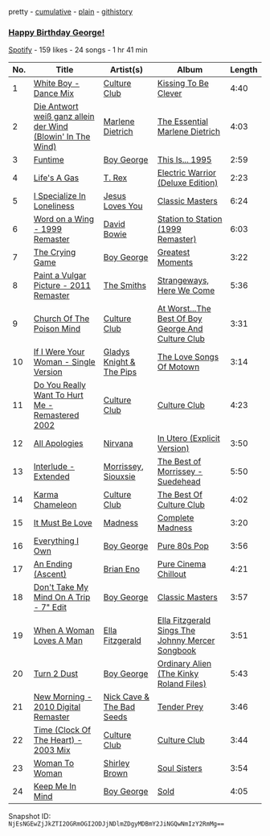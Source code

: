 pretty - [cumulative](/playlists/cumulative/2G5Wlqt6clkHH2KFK2LS5Q.md) - [plain](/playlists/plain/2G5Wlqt6clkHH2KFK2LS5Q) - [githistory](https://github.githistory.xyz/mackorone/spotify-playlist-archive/blob/main/playlists/plain/2G5Wlqt6clkHH2KFK2LS5Q)

### [Happy Birthday George!](https://open.spotify.com/playlist/2G5Wlqt6clkHH2KFK2LS5Q)

> 

[Spotify](https://open.spotify.com/user/spotify) - 159 likes - 24 songs - 1 hr 41 min

| No. | Title | Artist(s) | Album | Length |
|---|---|---|---|---|
| 1 | [White Boy \- Dance Mix](https://open.spotify.com/track/6MyAkAjUKMlZo0sTqdMNXB) | [Culture Club](https://open.spotify.com/artist/6kz53iCdBSqhQCZ21CoLcc) | [Kissing To Be Clever](https://open.spotify.com/album/4y1hBzoffx9DaGXbObeC2w) | 4:40 |
| 2 | [Die Antwort weiß ganz allein der Wind \(Blowin' In The Wind\)](https://open.spotify.com/track/1vZUKy2t0ap1bK8w19RFjg) | [Marlene Dietrich](https://open.spotify.com/artist/3UuPzfQMdGK40O8Rj9jqVM) | [The Essential Marlene Dietrich](https://open.spotify.com/album/4ZxAg70ooaiNOUUeEdquC9) | 4:03 |
| 3 | [Funtime](https://open.spotify.com/track/5JOC8tUGZ2BwIgu4rTmpeP) | [Boy George](https://open.spotify.com/artist/2BWfZGPtsjRlRp7JTDqI45) | [This Is..\. 1995](https://open.spotify.com/album/1zdt02NYnUBfxwxyfgFH9M) | 2:59 |
| 4 | [Life's A Gas](https://open.spotify.com/track/4oEUdnbvKstBsCy2KdHMUK) | [T\. Rex](https://open.spotify.com/artist/3dBVyJ7JuOMt4GE9607Qin) | [Electric Warrior \(Deluxe Edition\)](https://open.spotify.com/album/6hPt04r4KtO00nwhdGJ8Ox) | 2:23 |
| 5 | [I Specialize In Loneliness](https://open.spotify.com/track/2kE6b95Uro9CMWzYODzfM8) | [Jesus Loves You](https://open.spotify.com/artist/37PcDG8IyAgXVSH5KAXUnp) | [Classic Masters](https://open.spotify.com/album/4cNb74MqKen06AdO6EUvT6) | 6:24 |
| 6 | [Word on a Wing \- 1999 Remaster](https://open.spotify.com/track/2J5Bl6r3YvqXDpnvXbRiES) | [David Bowie](https://open.spotify.com/artist/0oSGxfWSnnOXhD2fKuz2Gy) | [Station to Station \(1999 Remaster\)](https://open.spotify.com/album/7Ce9NBNo6wHUKbvZS41NOH) | 6:03 |
| 7 | [The Crying Game](https://open.spotify.com/track/68UpyQnvIOZmzWZdQXbVux) | [Boy George](https://open.spotify.com/artist/2BWfZGPtsjRlRp7JTDqI45) | [Greatest Moments](https://open.spotify.com/album/6giNwruwHlNZwBjFog8DMJ) | 3:22 |
| 8 | [Paint a Vulgar Picture \- 2011 Remaster](https://open.spotify.com/track/54RgmPfPMd9NsPqCSJNMex) | [The Smiths](https://open.spotify.com/artist/3yY2gUcIsjMr8hjo51PoJ8) | [Strangeways, Here We Come](https://open.spotify.com/album/7jfexk2w5aDI25njkN0UGg) | 5:36 |
| 9 | [Church Of The Poison Mind](https://open.spotify.com/track/4BNOhILWVg7NThwsNhpSs8) | [Culture Club](https://open.spotify.com/artist/6kz53iCdBSqhQCZ21CoLcc) | [At Worst...The Best Of Boy George And Culture Club](https://open.spotify.com/album/7gdwk8zdee8ghIq94Z9ck3) | 3:31 |
| 10 | [If I Were Your Woman \- Single Version](https://open.spotify.com/track/4AF2eTyTgNsN0NbiPsVrMm) | [Gladys Knight & The Pips](https://open.spotify.com/artist/0TF2NxkJZPQoX1H53rEFM1) | [The Love Songs Of Motown](https://open.spotify.com/album/5IbkV7GLjQu8Brnt8E3xDI) | 3:14 |
| 11 | [Do You Really Want To Hurt Me \- Remastered 2002](https://open.spotify.com/track/3kNIXrf4wOLxBh40tA5NtN) | [Culture Club](https://open.spotify.com/artist/6kz53iCdBSqhQCZ21CoLcc) | [Culture Club](https://open.spotify.com/album/1x5yxAvStMBrG5vxdKMdhY) | 4:23 |
| 12 | [All Apologies](https://open.spotify.com/track/5dOztgRr43gOO0vIQs2N1y) | [Nirvana](https://open.spotify.com/artist/6olE6TJLqED3rqDCT0FyPh) | [In Utero \(Explicit Version\)](https://open.spotify.com/album/5ui0CXmdpwspxyuxdXCSse) | 3:50 |
| 13 | [Interlude \- Extended](https://open.spotify.com/track/63njkCgxhpYa0vbpuiHpqK) | [Morrissey](https://open.spotify.com/artist/3iTsJGG39nMg9YiolUgLMQ), [Siouxsie](https://open.spotify.com/artist/5p8r7X8R2Y361VoHLsZ7eV) | [The Best of Morrissey \- Suedehead](https://open.spotify.com/album/0YidZM0OXOX4KxyLqyF9hs) | 5:50 |
| 14 | [Karma Chameleon](https://open.spotify.com/track/4NH4xiPQ7TqNGqj6pZV4ki) | [Culture Club](https://open.spotify.com/artist/6kz53iCdBSqhQCZ21CoLcc) | [The Best Of Culture Club](https://open.spotify.com/album/1gL7IEAcSnVOAoJnxq2MTG) | 4:02 |
| 15 | [It Must Be Love](https://open.spotify.com/track/2ohy1uevBkPZc4ibN8wMHU) | [Madness](https://open.spotify.com/artist/4AYkFtEBnNnGuoo8HaHErd) | [Complete Madness](https://open.spotify.com/album/1MJDs8IqFsSL55HoDLm8BO) | 3:20 |
| 16 | [Everything I Own](https://open.spotify.com/track/7GVgBAOO69JELUtbGDse9I) | [Boy George](https://open.spotify.com/artist/2BWfZGPtsjRlRp7JTDqI45) | [Pure 80s Pop](https://open.spotify.com/album/0RJjyyS787c7DWnZFwxpCb) | 3:56 |
| 17 | [An Ending \(Ascent\)](https://open.spotify.com/track/1sGpjDlrzobaQW6nUPmVIR) | [Brian Eno](https://open.spotify.com/artist/7MSUfLeTdDEoZiJPDSBXgi) | [Pure Cinema Chillout](https://open.spotify.com/album/3ga5qZ5vbFoIgvIdkNyFJg) | 4:21 |
| 18 | [Don't Take My Mind On A Trip \- 7" Edit](https://open.spotify.com/track/2c5IJ8r7CkiXMe3Fk7xkFW) | [Boy George](https://open.spotify.com/artist/2BWfZGPtsjRlRp7JTDqI45) | [Classic Masters](https://open.spotify.com/album/4cNb74MqKen06AdO6EUvT6) | 3:57 |
| 19 | [When A Woman Loves A Man](https://open.spotify.com/track/6l7Eqh7HgwOMdAZcZar1AG) | [Ella Fitzgerald](https://open.spotify.com/artist/5V0MlUE1Bft0mbLlND7FJz) | [Ella Fitzgerald Sings The Johnny Mercer Songbook](https://open.spotify.com/album/3ZqGKEoie7vayw7LUnL7yD) | 3:51 |
| 20 | [Turn 2 Dust](https://open.spotify.com/track/2r3SiDMx27JMYMptXjv97F) | [Boy George](https://open.spotify.com/artist/2BWfZGPtsjRlRp7JTDqI45) | [Ordinary Alien \(The Kinky Roland Files\)](https://open.spotify.com/album/12ZoP8AoB0Sl5yiMOmlAGR) | 5:43 |
| 21 | [New Morning \- 2010 Digital Remaster](https://open.spotify.com/track/09t2fMvSzCTKHqRhJpMvgO) | [Nick Cave & The Bad Seeds](https://open.spotify.com/artist/4UXJsSlnKd7ltsrHebV79Q) | [Tender Prey](https://open.spotify.com/album/5C7EsatLRrXYmzh27MXPLd) | 3:46 |
| 22 | [Time \(Clock Of The Heart\) \- 2003 Mix](https://open.spotify.com/track/1tlrAb0CNqn2e8EMb4MWLW) | [Culture Club](https://open.spotify.com/artist/6kz53iCdBSqhQCZ21CoLcc) | [Culture Club](https://open.spotify.com/album/1x5yxAvStMBrG5vxdKMdhY) | 3:44 |
| 23 | [Woman To Woman](https://open.spotify.com/track/6Vt6io1zYTIwkzfpbKvPym) | [Shirley Brown](https://open.spotify.com/artist/5EORJzqrFf7pwweCv9fUnV) | [Soul Sisters](https://open.spotify.com/album/0JocbLvQrb8RSWxxwBNfkA) | 3:54 |
| 24 | [Keep Me In Mind](https://open.spotify.com/track/56wGOS3UEO4L5cucWOhWHh) | [Boy George](https://open.spotify.com/artist/2BWfZGPtsjRlRp7JTDqI45) | [Sold](https://open.spotify.com/album/6B4RhkHgm341clE9eX8x0I) | 4:05 |

Snapshot ID: `NjEsNGEwZjJkZTI2OGRmOGI2ODJjNDlmZDgyMDBmY2JiNGQwNmIzY2RmMg==`
